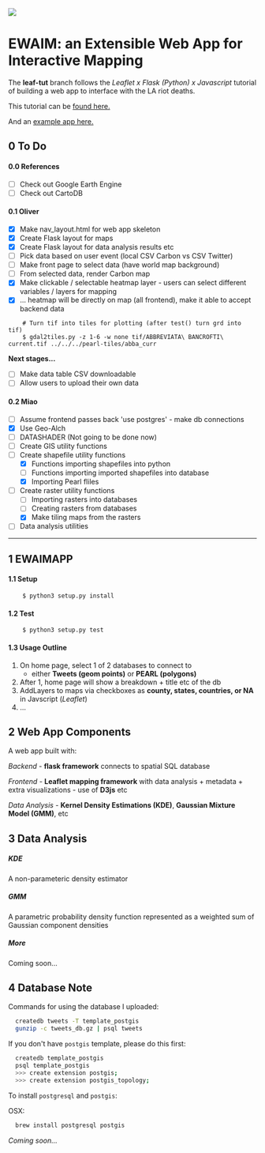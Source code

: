 <img src="https://travis-ci.org/Thru-Echoes/ewaim-webapp.svg?branch=master">

# EWAIM: an Extensible Web App for Interactive Mapping

The **leaf-tut** branch follows the *Leaflet x Flask (Python) x Javascript* tutorial of building a web app to interface with the LA riot deaths.

This tutorial can be [found here.](https://first-news-app.readthedocs.io/en/latest/)

And an [example app here.](http://ireapps.github.io/first-news-app/build/index.html)

## 0 To Do

#### 0.0 References

- [ ] Check out Google Earth Engine
- [ ] Check out CartoDB

#### 0.1 Oliver

- [X] Make nav_layout.html for web app skeleton
- [X] Create Flask layout for maps
- [X] Create Flask layout for data analysis results etc
- [ ] Pick data based on user event (local CSV Carbon vs CSV Twitter)
- [ ] Make front page to select data (have world map background)
- [ ] From selected data, render Carbon map
- [X] Make clickable / selectable heatmap layer - users can select different variables / layers for mapping
- [X] ... heatmap will be directly on map (all frontend), make it able to accept backend data

```
    # Turn tif into tiles for plotting (after test() turn grd into tif)
    $ gdal2tiles.py -z 1-6 -w none tif/ABBREVIATA\ BANCROFTI\ current.tif ../../../pearl-tiles/abba_curr
```

**Next stages...**

- [ ] Make data table CSV downloadable
- [ ] Allow users to upload their own data

#### 0.2 Miao

- [ ] Assume frontend passes back 'use postgres' - make db connections
- [X] Use Geo-Alch
- [ ] DATASHADER (Not going to be done now)
- [ ] Create GIS utility functions
- [ ] Create shapefile utility functions
    - [X] Functions importing shapefiles into python
    - [ ] Functions importing imported shapefiles into database
    - [X] Importing Pearl fliles
- [ ] Create raster utility functions
    - [ ] Importing rasters into databases
    - [ ] Creating rasters from databases
    - [X] Make tiling maps from the rasters
- [ ] Data analysis utilities

<hr>

## 1 EWAIMAPP

#### 1.1 Setup

```
    $ python3 setup.py install
```

#### 1.2 Test

```
    $ python3 setup.py test
```

#### 1.3 Usage Outline

1. On home page, select 1 of 2 databases to connect to
    * either **Tweets (geom points)** or **PEARL (polygons)**
2. After 1, home page will show a breakdown + title etc of the db
3. AddLayers to maps via checkboxes as **county, states, countries, or NA** in Javscript (*Leaflet*)
4. ...

## 2 Web App Components

A web app built with:

*Backend* - **flask framework** connects to spatial SQL database

*Frontend* - **Leaflet mapping framework** with data analysis + metadata + extra visualizations - use of **D3js** etc

*Data Analysis* - **Kernel Density Estimations (KDE)**, **Gaussian Mixture Model (GMM)**, etc

## 3 Data Analysis

##### KDE

A non-parameteric density estimator

##### GMM

A parametric probability density function represented as a weighted sum of Gaussian component densities

##### More

Coming soon...

## 4 Database Note

Commands for using the database I uploaded:

```bash
  createdb tweets -T template_postgis
  gunzip -c tweets_db.gz | psql tweets
```

If you don't have `postgis` template, please do this first:

```bash
  createdb template_postgis
  psql template_postgis
  >>> create extension postgis;
  >>> create extension postgis_topology;
```

To install `postgresql` and `postgis`:

OSX:
```bash
  brew install postgresql postgis
```


*Coming soon...*
